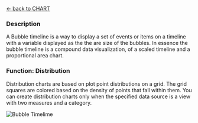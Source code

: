 [ <- back to CHART](https://github.com/usds/Data-Visualization-Catalog/blob/main/Charts/readme.md)

### Description

<p> A Bubble timeline is a way to display a set of events or items on a timeline with a variable displayed as the the are size of the bubbles. In essence the bubble timeline is a compound data visualization, of a scaled timeline and a proportional area chart.
  
### Function: Distribution

<p> Distribution charts are based on plot point distributions on a grid. The grid squares are colored based on the density of points that fall within them. You can create distribution charts only when the specified data source is a view with two measures and a category.

  
![Bubble Timelime](https://github.com/julianhasseUSDS/Data-Visualization-Catalog/blob/main/Charts/images/bubble.png)

